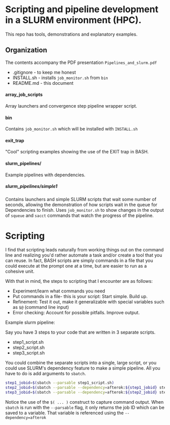 # Scripting and pipeline development in a SLURM environment (HPC).
This repo has tools, demonstrations and explanatory examples.

## Organization
The contents accompany the PDF presentation `Pipelines_and_slurm.pdf`
 - .gitignore - to keep me honest
 - INSTALL.sh - installs `job_monitor.sh` from `bin`
 - README.md - this document

#### array_job_scripts
Array launchers and convergence step pipeline wrapper script.

#### bin
Contains `job_monitor.sh` which will be installed with `INSTALL.sh`

#### exit_trap
"Cool" scripting examples showing the use of the EXIT trap in BASH.

#### slurm_pipelines/
Example pipelines with dependencies.

##### slurm_pipelines/simple1

Contains launchers and simple SLURM scripts that wait some number of seconds, allowing the demonstration of how scripts wait in the queue for Dependencies to finish. Uses `job_monitor.sh` to show changes in the output of `squeue` and `sacct` commands that watch the progress of the pipeline.


# Scripting

I find that scripting leads naturally from working things out on the command line and realizing you'd rather automate a task and/or create a tool that you can reuse. In fact, BASH scripts are simply commands in a file that you could execute at the prompt one at a time, but are easier to run as a cohesive unit.

With that in mind, the steps to scripting that I encounter are as follows:

- Experiment/learn what commands you need
- Put commands in a file- this is your script:  Start simple. Build up.
- Refinement: Test it out, make it generalizable with special variables such as `$@` (command line input)
- Error checking: Account for possible pitfalls. Improve output.

Example slurm pipeline:

Say you have 3 steps to your code that are written in 3 separate scripts.
* step1_script.sh
* step2_script.sh
* step3_script.sh

You could combine the separate scripts into a single, large script, or you could use SLURM's dependency feature to make a simple pipeline. All you have to do is add arguments to `sbatch`.

```bash
step1_jobid=$(sbatch --parsable step1_script.sh)
step2_jobid=$(sbatch --parsable --dependency=afterok:${step1_jobid} step2_script.sh)
step3_jobid=$(sbatch --parsable --dependency=afterok:${step2_jobid} step3_script.sh)
```
Notice the use of the `$( ... )` construct to capture command output. When `sbatch` is run with the `--parsable` flag, it only returns the job ID which can be saved to a variable. That variable is referenced using the `--dependency=afterok`
